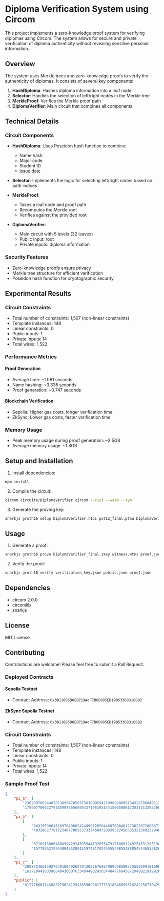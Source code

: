 # Diploma Verification System using Circom

This project implements a zero-knowledge proof system for verifying diplomas using Circom. The system allows for secure and private verification of diploma authenticity without revealing sensitive personal information.

## Overview

The system uses Merkle trees and zero-knowledge proofs to verify the authenticity of diplomas. It consists of several key components:

1. **HashDiploma**: Hashes diploma information into a leaf node
2. **Selector**: Handles the selection of left/right nodes in the Merkle tree
3. **MerkleProof**: Verifies the Merkle proof path
4. **DiplomaVerifier**: Main circuit that combines all components

## Technical Details

### Circuit Components

- **HashDiploma**: Uses Poseidon hash function to combine:
  - Name hash
  - Major code
  - Student ID
  - Issue date

- **Selector**: Implements the logic for selecting left/right nodes based on path indices

- **MerkleProof**: 
  - Takes a leaf node and proof path
  - Recomputes the Merkle root
  - Verifies against the provided root

- **DiplomaVerifier**:
  - Main circuit with 5 levels (32 leaves)
  - Public input: root
  - Private inputs: diploma information

### Security Features

- Zero-knowledge proofs ensure privacy
- Merkle tree structure for efficient verification
- Poseidon hash function for cryptographic security

## Experimental Results

### Circuit Constraints
- Total number of constraints: 1,507 (non-linear constraints)
- Template instances: 148
- Linear constraints: 0
- Public inputs: 1
- Private inputs: 14
- Total wires: 1,522

### Performance Metrics

#### Proof Generation
- Average time: ~1.081 seconds
- Name hashing: ~0.335 seconds
- Proof generation: ~0.747 seconds

#### Blockchain Verification
- Sepolia: Higher gas costs, longer verification time
- ZkSync: Lower gas costs, faster verification time

### Memory Usage
- Peak memory usage during proof generation: ~2.5GB
- Average memory usage: ~1.8GB

## Setup and Installation

1. Install dependencies:
```bash
npm install
```

2. Compile the circuit:
```bash
circom circuits/DiplomaVerifier.circom --r1cs --wasm --sym
```

3. Generate the proving key:
```bash
snarkjs groth16 setup DiplomaVerifier.r1cs pot12_final.ptau DiplomaVerifier_final.zkey
```

## Usage

1. Generate a proof:
```bash
snarkjs groth16 prove DiplomaVerifier_final.zkey witness.wtns proof.json public.json
```

2. Verify the proof:
```bash
snarkjs groth16 verify verification_key.json public.json proof.json
```

## Dependencies

- circom 2.0.0
- circomlib
- snarkjs

## License

MIT License

## Contributing

Contributions are welcome! Please feel free to submit a Pull Request.

### Deployed Contracts

#### Sepolia Testnet
- Contract Address: `0x3D11895D0BB719AcF7B0D995ED19953388318B82`

#### ZkSync Sepolia Testnet
- Contract Address: `0x3D11895D0BB719AcF7B0D995ED19953388318B82`

### Circuit Constraints

- Total number of constraints: 1,507 (non-linear constraints)
- Template instances: 148
- Linear constraints: 0
- Public inputs: 1
- Private inputs: 14
- Total wires: 1,522

### Sample Proof Test

```json
{
    "pi_a": [
        "2362697662440781389547050573638905942109802000918492678604911253049211251656",
        "17560770992279185907265606042719519214415065086173017313293760939833095056750"
    ],
    "pi_b": [
        [
            "9431950061316970408854248991205044687608401273022672686671426354505767570819",
            "4832862778172240778693373324504720039322456535321360237946486748352360641410"
        ],
        [
            "6716916866468099429243955441926554791738661249254531295138614130000844616656",
            "15779362199440043520015197481782495554985528885454465338264181923082716237231"
        ]
    ],
    "pi_c": [
        "20087246615927649160492697042027676857909658589575550209181696305454221930865",
        "16371044190390649430607633484498243034484776945072948821912926919772303999048"
    ],
    "public": [
        "6127766017438882796241294385909301777591804685931624225673042574592414873794"
    ]
} 